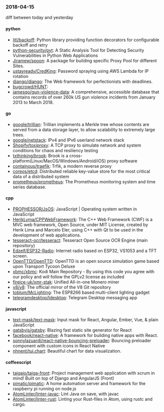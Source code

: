### 2018-04-15
diff between today and yesterday

#### python
* [litl/backoff](https://github.com/litl/backoff): Python library providing function decorators for configurable backoff and retry
* [python-security/pyt](https://github.com/python-security/pyt): A Static Analysis Tool for Detecting Security Vulnerabilities in Python Web Applications
* [Jiramew/spoon](https://github.com/Jiramew/spoon): A package for building specific Proxy Pool for different Sites.
* [ustayready/CredKing](https://github.com/ustayready/CredKing): Password spraying using AWS Lambda for IP rotation
* [django/django](https://github.com/django/django): The Web framework for perfectionists with deadlines.
* [bugcrowd/HUNT](https://github.com/bugcrowd/HUNT): 
* [jamesqo/gun-violence-data](https://github.com/jamesqo/gun-violence-data): A comprehensive, accessible database that contains records of over 260k US gun violence incidents from January 2013 to March 2018.

#### go
* [google/trillian](https://github.com/google/trillian): Trillian implements a Merkle tree whose contents are served from a data storage layer, to allow scalability to extremely large trees.
* [google/netstack](https://github.com/google/netstack): IPv4 and IPv6 userland network stack
* [Shopify/toxiproxy](https://github.com/Shopify/toxiproxy):   A TCP proxy to simulate network and system conditions for chaos and resiliency testing
* [txthinking/brook](https://github.com/txthinking/brook): Brook is a cross-platform(Linux/MacOS/Windows/Android/iOS) proxy software
* [containous/traefik](https://github.com/containous/traefik): Trfik, a modern reverse proxy
* [coreos/etcd](https://github.com/coreos/etcd): Distributed reliable key-value store for the most critical data of a distributed system
* [prometheus/prometheus](https://github.com/prometheus/prometheus): The Prometheus monitoring system and time series database.

#### cpp
* [PROPHESSOR/JsOS](https://github.com/PROPHESSOR/JsOS):    JavaScript | Operating system written in JavaScript
* [HerikLyma/CPPWebFramework](https://github.com/HerikLyma/CPPWebFramework): The C++ Web Framework (CWF) is a MVC web framework, Open Source, under MIT License, created by Herik Lima and Marcelo Eler, using C++ with Qt to be used in the development of web applications.
* [tesseract-ocr/tesseract](https://github.com/tesseract-ocr/tesseract): Tesseract Open Source OCR Engine (main repository)
* [Edzelf/ESP32-Radio](https://github.com/Edzelf/ESP32-Radio): Internet radio based on ESP32, VS1053 and a TFT screen.
* [OpenTTD/OpenTTD](https://github.com/OpenTTD/OpenTTD): OpenTTD is an open source simulation game based upon Transport Tycoon Deluxe
* [xbmc/xbmc](https://github.com/xbmc/xbmc): Kodi Main Repository - By using this code you agree with our policy and will follow the GPLv2 license as included
* [fireice-uk/xmr-stak](https://github.com/fireice-uk/xmr-stak): Unified All-in-one Monero miner
* [v8/v8](https://github.com/v8/v8): The official mirror of the V8 Git repository
* [toblum/McLighting](https://github.com/toblum/McLighting): The ESP8266 based multi-client lighting gadget
* [telegramdesktop/tdesktop](https://github.com/telegramdesktop/tdesktop): Telegram Desktop messaging app

#### javascript
* [text-mask/text-mask](https://github.com/text-mask/text-mask): Input mask for React, Angular, Ember, Vue, & plain JavaScript
* [gatsbyjs/gatsby](https://github.com/gatsbyjs/gatsby):  Blazing fast static site generator for React
* [facebook/react-native](https://github.com/facebook/react-native): A framework for building native apps with React.
* [sonnylazuardi/react-native-bouncing-preloader](https://github.com/sonnylazuardi/react-native-bouncing-preloader):  Bouncing preloader component with custom icons in React Native
* [nhnent/tui.chart](https://github.com/nhnent/tui.chart):  Beautiful chart for data visualization.

#### coffeescript
* [taigaio/taiga-front](https://github.com/taigaio/taiga-front): Project management web application with scrum in mind! Built on top of Django and AngularJS (Front)
* [pimatic/pimatic](https://github.com/pimatic/pimatic): A home automation server and framework for the raspberry pi running on node.js
* [AtomLinter/linter-javac](https://github.com/AtomLinter/linter-javac): Lint Java on save, with javac
* [AtomLinter/linter-rust](https://github.com/AtomLinter/linter-rust): Linting your Rust-files in Atom, using rustc and cargo.
